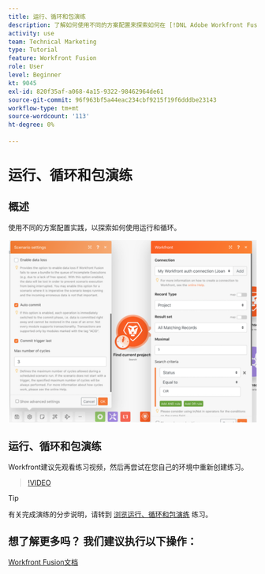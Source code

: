 ```yaml
---
title: 运行、循环和包演练
description: 了解如何使用不同的方案配置来探索如何在 [!DNL Adobe Workfront Fusion].
activity: use
team: Technical Marketing
type: Tutorial
feature: Workfront Fusion
role: User
level: Beginner
kt: 9045
exl-id: 820f35af-a068-4a15-9322-98462964de61
source-git-commit: 96f963bf5a44eac234cbf9215f19f6dddbe23143
workflow-type: tm+mt
source-wordcount: '113'
ht-degree: 0%

---
```


# 运行、循环和包演练

## 概述

使用不同的方案配置实践，以探索如何使用运行和循环。

![运行和循环设置的图像](assets/execution-history-and-scheduling-6.png)

## 运行、循环和包演练

Workfront建议先观看练习视频，然后再尝试在您自己的环境中重新创建练习。

>[!VIDEO](https://video.tv.adobe.com/v/335286/?quality=12)

>[!TIP]
>
>有关完成演练的分步说明，请转到 [浏览运行、循环和包演练](https://experienceleague.adobe.com/docs/workfront-learn/tutorials-workfront/fusion/exercises/exploring-runs-cycles-and-bundles.html?lang=en) 练习。


## 想了解更多吗？ 我们建议执行以下操作：

[Workfront Fusion文档](https://experienceleague.adobe.com/docs/workfront/using/adobe-workfront-fusion/workfront-fusion-2.html?lang=en)
